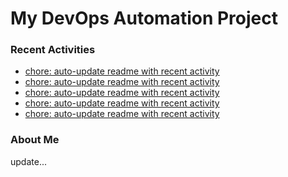 # My DevOps Automation Project

### Recent Activities
<!-- activity:START -->
- [chore: auto-update readme with recent activity](https://github.com/kaigiii/mybowling-app/commit/824840ba01963d1f04b95f0aff64b95a772cbfda)
- [chore: auto-update readme with recent activity](https://github.com/kaigiii/mybowling-app/commit/6ab7e78b22c0fc816633e0c6c11b356e425d3d9f)
- [chore: auto-update readme with recent activity](https://github.com/kaigiii/mybowling-app/commit/f599c878d86b5303358a030e2fcb26d1a86490fa)
- [chore: auto-update readme with recent activity](https://github.com/kaigiii/mybowling-app/commit/cf197b267b24cd52b96e1a0da8585789e271d655)
- [chore: auto-update readme with recent activity](https://github.com/kaigiii/mybowling-app/commit/d2b2ec67039cfedd79c62c095c1f080c8aee959e)
<!-- activity:END -->

### About Me
<!-- MYLINKS:START -->
<!-- MYLINKS:END -->

update...
